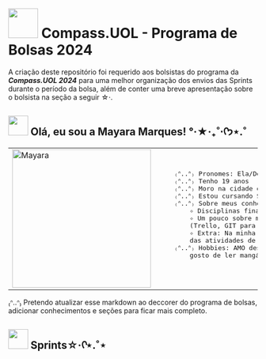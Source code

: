# <img width="60" height="60" src="https://i.pinimg.com/originals/73/69/6e/73696e022df7cd5cb3d999c6875361dd.gif"> Compass.UOL - Programa de Bolsas 2024
A criação deste repositório foi requerido aos bolsistas do programa da ***Compass.UOL 2024*** para uma melhor organização dos envios das Sprints durante o período da bolsa, além de conter uma breve apresentação sobre o bolsista na seção a seguir ☆‧.

## <img width="40" height="40" src="https://i.pinimg.com/originals/2f/c1/b8/2fc1b8f82e14172e3bcae39ca8c8ab33.gif"> Olá, eu sou a Mayara Marques! °‧★‧₊˚⋅ᡣ𐭩⋆.˚

<table style="table-layout: fixed; width: 100%;">
  <tr>
    <td style="width: 2800px; height: 280px; overflow: auto;">
  <img width="200" height="200" src="https://github.com/user-attachments/assets/e692692e-0491-4e72-a35f-52145e7eb8c1" alt="Mayara" style="width: 100%; height: auto;">
    </td>
    <td>
      <pre>
    ₍ᐢ..ᐢ₎ Pronomes: Ela/Dela
    ₍ᐢ..ᐢ₎ Tenho 19 anos
    ₍ᐢ..ᐢ₎ Moro na cidade de Três Lagoas - MS
    ₍ᐢ..ᐢ₎ Estou cursando Sistemas de Informação na UFMS CPTL II - 4º Semestre
    ₍ᐢ..ᐢ₎ Sobre meus conhecimentos:
        ✧ Disciplinas finalizadas da faculdade até então;
        ✧ Um pouco sobre métodos ágile e suas ferramentas
        (Trello, GIT para trabalhos acadêmicos e um pouco do Jira);
        ✧ Extra: Na minha escola (SESI) eu sempre procurava participar
        das atividades de robótica (utilizavamos LEGO e EV3);
    ₍ᐢ..ᐢ₎ Hobbies: AMO desenhar (digital e no papel); gosto de jogar em call com amigos;
        gosto de ler mangás e assistir animes/séries
     </pre>
    </td>
  </tr>
</table>
₍ᐢ..ᐢ₎ Pretendo atualizar esse markdown ao deccorer do programa de bolsas, adicionar conhecimentos e seções para ficar mais completo.

## <img width="40" height="40" src="https://i.pinimg.com/originals/44/d3/e4/44d3e4885b215238e1ca71c925ceea52.gif">  Sprints☆‧ᡣ⋆.˚⋆


